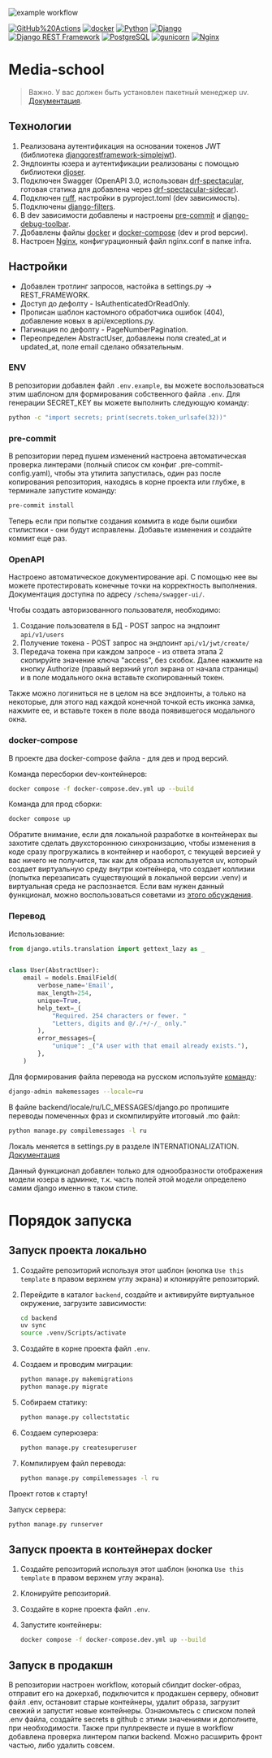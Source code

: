 ![example workflow](https://github.com/viva-lavita/media_school/actions/workflows/deploy.yml/badge.svg)

[![GitHub%20Actions](https://img.shields.io/badge/-GitHub%20Actions-464646?style=flat-square&logo=GitHub%20actions)](https://github.com/features/actions)
[![docker](https://img.shields.io/badge/-Docker-464646?style=flat-square&logo=docker)](https://www.docker.com)
[![Python](https://img.shields.io/badge/-Python-464646?style=flat-square&logo=Python)](https://www.python.org)
[![Django](https://img.shields.io/badge/-Django-464646?style=flat-square&logo=Django)](https://www.djangoproject.com/)
[![Django REST Framework](https://img.shields.io/badge/-Django%20REST%20Framework-464646?style=flat-square&logo=Django%20REST%20Framework)](https://www.django-rest-framework.org)
[![PostgreSQL](https://img.shields.io/badge/-PostgreSQL-464646?style=flat-square&logo=PostgreSQL)](https://www.postgresql.org)
[![gunicorn](https://img.shields.io/badge/-gunicorn-464646?style=flat-square&logo=gunicorn)](https://gunicorn.org)
[![Nginx](https://img.shields.io/badge/-NGINX-464646?style=flat-square&logo=NGINX)](https://nginx.org/ru)

# Media-school

> Важно. У вас должен быть установлен пакетный менеджер uv. [Документация](https://docs.astral.sh/uv/getting-started/installation/#pypi).

## Технологии

1. Реализована аутентификация на основании токенов JWT (библиотека [djangorestframework-simplejwt](https://django-rest-framework-simplejwt.readthedocs.io/en/latest/getting_started.html)).
2. Эндпоинты юзера и аутентификации реализованы с помощью библиотеки [djoser](https://djoser.readthedocs.io/en/latest/getting_started.html).
3. Подключен Swagger (OpenAPI 3.0, использован [drf-spectacular](https://drf-spectacular.readthedocs.io/en/latest/), готовая статика для добавлена через [drf-spectacular-sidecar](https://drf-spectacular.readthedocs.io/en/latest/readme.html)).
4. Подключен [ruff](https://docs.astral.sh/ruff/), настройки в pyproject.toml (dev зависимость).
5. Подключены [django-filters](https://django-filter.readthedocs.io/en/main/).
6. В dev зависимости добавлены и настроены [pre-commit](https://pre-commit.com/) и [django-debug-toolbar](https://django-debug-toolbar.readthedocs.io/en/latest/installation.html).
7. Добавлены файлы [docker](https://docs.docker.com/build/) и [docker-compose](https://docs.docker.com/compose/) (dev и prod версии).
8. Настроен [Nginx](https://docs.nginx.com/), конфигурационный файл nginx.conf в папке infra.

## Настройки

- Добавлен тротлинг запросов, настойка в settings.py -> REST_FRAMEWORK.
- Доступ до дефолту - IsAuthenticatedOrReadOnly.
- Прописан шаблон кастомного обработчика ошибок (404), добавление новых в api/exceptions.py.
- Пагинация по дефолту - PageNumberPagination.
- Переопределен AbstractUser, добавлены поля created_at и updated_at, поле email сделано обязательным.

### ENV

В репозитории добавлен файл `.env.example`, вы можете воспользоваться этим шаблоном для формирования собственного файла `.env`.
Для генерации SECRET_KEY вы можете выполнить следующую команду:

```bash
python -c "import secrets; print(secrets.token_urlsafe(32))"
```

### pre-commit

В репозитории перед пушем изменений настроена автоматическая проверка линтерами (полный список см конфиг .pre-commit-config.yaml), чтобы эта утилита запустилась, один раз после копирования репозитория, находясь в корне проекта или глубже, в терминале запустите команду:

```bash
pre-commit install
```

Теперь если при попытке создания коммита в коде были ошибки стилистики - они будут исправлены. Добавьте изменения и создайте коммит еще раз.

### OpenAPI

Настроено автоматическое документирование api.
С помощью нее вы можете протестировать конечные точки на корректность выполнения.
Документация доступна по адресу `/schema/swagger-ui/`.

Чтобы создать авторизованного пользователя, необходимо:

1. Создание пользователя в БД - POST запрос на эндпоинт `api/v1/users`
2. Получение токена - POST запрос на эндпоинт `api/v1/jwt/create/`
3. Передача токена при каждом запросе - из ответа этапа 2 скопируйте значение ключа "access", без скобок. Далее нажмите на кнопку Authorize (правый верхний угол экрана от начала страницы) и в поле модального окна вставьте скопированный токен.

Также можно логиниться не в целом на все эндпоинты, а только на некоторые, для этого над каждой конечной точкой есть иконка замка, нажмите ее, и вставьте токен в поле ввода появившегося модального окна.

### docker-compose

В проекте два docker-compose файла -  для дев и прод версий.

Команда пересборки dev-контейнеров:

```bash
docker compose -f docker-compose.dev.yml up --build
```

Команда для прод сборки:

```bash
docker compose up
```

Обратите внимание, если для локальной разработке в контейнерах вы захотите сделать двухстороннюю синхронизацию, чтобы изменения в коде сразу прогружались в контейнер и наоборот, с текущей версией у вас ничего не получится, так как для образа используется uv, который создает виртуальную среду внутри контейнера, что создает коллизии (попытка перезаписать существующий в локальной версии .venv) и виртуальная среда не распознается.
Если вам нужен данный функционал, можно воспользоваться советами из [этого обсуждения](https://github.com/astral-sh/uv/issues/9423).

### Перевод

Использование:

```python
from django.utils.translation import gettext_lazy as _


class User(AbstractUser):
    email = models.EmailField(
        verbose_name='Email',
        max_length=254,
        unique=True,
        help_text=_(
            "Required. 254 characters or fewer. "
            "Letters, digits and @/./+/-/_ only."
        ),
        error_messages={
            "unique": _("A user with that email already exists."),
        },
    )
```

Для формирования файла перевода на русском используйте [команду](https://docs.djangoproject.com/en/5.2/ref/django-admin/#django-admin-makemessages):

```bash
django-admin makemessages --locale=ru
```

В файле backend/locale/ru/LC_MESSAGES/django.po пропишите переводы помеченных фраз и скомпилируйте итоговый .mo файл:

```bash
python manage.py compilemessages -l ru
```

Локаль меняется в settings.py в разделе INTERNATIONALIZATION. [Документация](https://docs.djangoproject.com/en/4.2/topics/i18n/)

Данный функционал добавлен только для однообразности отображения модели юзера в админке, т.к. часть полей этой модели определено самим django именно в таком стиле.

# Порядок запуска

## Запуск проекта локально

1. Создайте репозиторий используя этот шаблон (кнопка `Use this template` в правом верхнем углу экрана) и клонируйте репозиторий.
2. Перейдите в каталог `backend`, создайте и активируйте виртуальное окружение, загрузите зависимости:

    ```bash
    cd backend
    uv sync
    source .venv/Scripts/activate
    ```

3. Создайте в корне проекта файл `.env`.
4. Создаем и проводим миграции:

    ```bash
    python manage.py makemigrations
    python manage.py migrate
    ```

5. Собираем статику:

    ```bash
    python manage.py collectstatic
    ```

6. Создаем суперюзера:

    ```bash
    python manage.py createsuperuser
    ```

7. Компилируем файл перевода:

    ```bash
    python manage.py compilemessages -l ru
    ```

Проект готов к старту!

Запуск сервера:

```bash
python manage.py runserver
```

## Запуск проекта в контейнерах docker

1. Создайте репозиторий используя этот шаблон (кнопка `Use this template` в правом верхнем углу экрана).
2. Клонируйте репозиторий.
3. Создайте в корне проекта файл `.env`.
4. Запустите контейнеры:

    ```bash
    docker compose -f docker-compose.dev.yml up --build
    ```

## Запуск в продакшн

В репозитории настроен workflow, который сбилдит docker-образ, отправит его на докерхаб, подключится к продакшен серверу, обновит файл .env, остановит старые контейнеры, удалит образа, загрузит свежий и запустит новые контейнеры.
Ознакомьтесь с списком полей .env файла, создайте secrets в github с этими значениями и дополните, при необходимости.
Также при пуллреквесте и пуше в workflow добавлена проверка линтером папки backend. Можно расширить фронт частью, либо удалить совсем.
